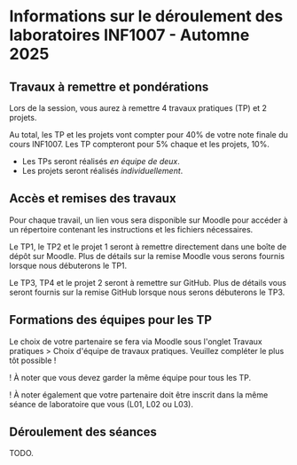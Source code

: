# Informations sur le déroulement des laboratoires INF1007 - Automne 2025

## Travaux à remettre et pondérations 
Lors de la session, vous aurez à remettre 4 travaux pratiques (TP) et 2 projets. 

Au total, les TP et les projets vont compter pour 40% de votre note finale du cours INF1007. Les TP compteront pour 5% chaque et les projets, 10%. 

- Les TPs seront réalisés *en équipe de deux*.
- Les projets seront réalisés *individuellement*. 

## Accès et remises des travaux
Pour chaque travail, un lien vous sera disponible sur Moodle pour accéder à un répertoire contenant les instructions et les fichiers nécessaires. 

Le TP1, le TP2 et le projet 1 seront à remettre directement dans une boîte de dépôt sur Moodle. Plus de détails sur la remise Moodle vous serons fournis lorsque nous débuterons le TP1.

Le TP3, TP4 et le projet 2 seront à remettre sur GitHub. Plus de détails vous seront fournis sur la remise GitHub lorsque nous serons débuterons le TP3. 

## Formations des équipes pour les TP
Le choix de votre partenaire se fera via Moodle sous l'onglet Travaux pratiques > Choix d'équipe de travaux pratiques. Veuillez compléter le plus tôt possible ! 

! À noter que vous devez garder la même équipe pour tous les TP. 

! À noter également que votre partenaire doit être inscrit dans la même séance de laboratoire que vous (L01, L02 ou L03).

## Déroulement des séances

TODO. 

